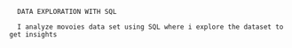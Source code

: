       DATA EXPLORATION WITH SQL

      I analyze movoies data set using SQL where i explore the dataset to get insights

